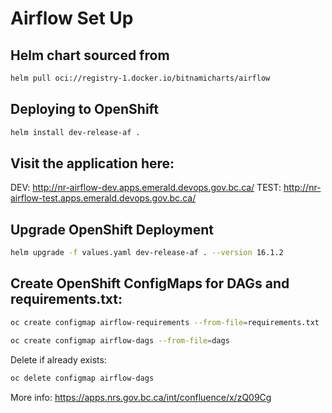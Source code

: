 # Airflow Set Up

## Helm chart sourced from
```sh
helm pull oci://registry-1.docker.io/bitnamicharts/airflow
```

## Deploying to OpenShift
```sh
helm install dev-release-af .
```

## Visit the application here:

DEV: http://nr-airflow-dev.apps.emerald.devops.gov.bc.ca/
TEST: http://nr-airflow-test.apps.emerald.devops.gov.bc.ca/

## Upgrade OpenShift Deployment
```sh 
helm upgrade -f values.yaml dev-release-af . --version 16.1.2  
```

## Create OpenShift ConfigMaps for DAGs and requirements.txt: 
```sh
oc create configmap airflow-requirements --from-file=requirements.txt
```
```sh
oc create configmap airflow-dags --from-file=dags
```
Delete if already exists: 
```sh
oc delete configmap airflow-dags
```



More info: https://apps.nrs.gov.bc.ca/int/confluence/x/zQ09Cg

